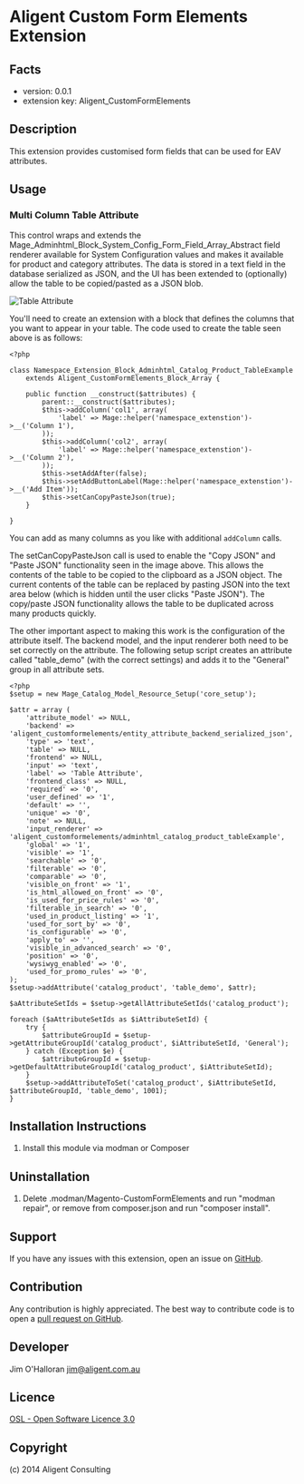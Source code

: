 Aligent Custom Form Elements Extension
======================================

Facts
-----
- version: 0.0.1
- extension key: Aligent_CustomFormElements

Description
-----------
This extension provides customised form fields that can be used for EAV attributes.

Usage
-----

### Multi Column Table Attribute

This control wraps and extends the Mage_Adminhtml_Block_System_Config_Form_Field_Array_Abstract
field renderer available for System Configuration values and makes it available
for product and category attributes.  The data is stored in a text field in the
database serialized as JSON, and the UI has been extended to (optionally) allow
the table to be copied/pasted as a JSON blob.

![Table Attribute](table.png)

You'll need to create an extension with a block that defines the columns that 
you want to appear in your table.  The code used to create the table seen above 
is as follows:
```
<?php

class Namespace_Extension_Block_Adminhtml_Catalog_Product_TableExample
    extends Aligent_CustomFormElements_Block_Array {

    public function __construct($attributes) {
        parent::__construct($attributes);
        $this->addColumn('col1', array(
            'label' => Mage::helper('namespace_extenstion')->__('Column 1'),
        ));
        $this->addColumn('col2', array(
            'label' => Mage::helper('namespace_extenstion')->__('Column 2'),
        ));
        $this->setAddAfter(false);
        $this->setAddButtonLabel(Mage::helper('namespace_extenstion')->__('Add Item'));
        $this->setCanCopyPasteJson(true);
    }

}
```
You can add as many columns as you like with additional `addColumn` calls.

The setCanCopyPasteJson call is used to enable the "Copy JSON" and "Paste JSON" 
functionality seen in the image above.  This allows the contents of the table to 
be copied to the clipboard as a JSON object.  The current contents of the table 
can be replaced by pasting JSON into the text area below (which is hidden until 
the user clicks "Paste JSON").  The copy/paste JSON functionality allows the 
table to be duplicated across many products quickly.

The other important aspect to making this work is the configuration of the attribute
itself.  The backend model, and the input renderer both need to be set correctly 
on the attribute.  The following setup script creates an attribute called 
"table_demo" (with the correct settings) and adds it to the "General" group in 
all attribute sets.

```
<?php
$setup = new Mage_Catalog_Model_Resource_Setup('core_setup');

$attr = array (
    'attribute_model' => NULL,
    'backend' => 'aligent_customformelements/entity_attribute_backend_serialized_json',
    'type' => 'text',
    'table' => NULL,
    'frontend' => NULL,
    'input' => 'text',
    'label' => 'Table Attribute',
    'frontend_class' => NULL,
    'required' => '0',
    'user_defined' => '1',
    'default' => '',
    'unique' => '0',
    'note' => NULL,
    'input_renderer' => 'aligent_customformelements/adminhtml_catalog_product_tableExample',
    'global' => '1',
    'visible' => '1',
    'searchable' => '0',
    'filterable' => '0',
    'comparable' => '0',
    'visible_on_front' => '1',
    'is_html_allowed_on_front' => '0',
    'is_used_for_price_rules' => '0',
    'filterable_in_search' => '0',
    'used_in_product_listing' => '1',
    'used_for_sort_by' => '0',
    'is_configurable' => '0',
    'apply_to' => '',
    'visible_in_advanced_search' => '0',
    'position' => '0',
    'wysiwyg_enabled' => '0',
    'used_for_promo_rules' => '0',
);
$setup->addAttribute('catalog_product', 'table_demo', $attr);

$aAttributeSetIds = $setup->getAllAttributeSetIds('catalog_product');

foreach ($aAttributeSetIds as $iAttributeSetId) {
    try {
        $attributeGroupId = $setup->getAttributeGroupId('catalog_product', $iAttributeSetId, 'General');
    } catch (Exception $e) {
        $attributeGroupId = $setup->getDefaultAttributeGroupId('catalog_product', $iAttributeSetId);
    }
    $setup->addAttributeToSet('catalog_product', $iAttributeSetId, $attributeGroupId, 'table_demo', 1001);
}
```

Installation Instructions
-------------------------
1. Install this module via modman or Composer

Uninstallation
--------------
1. Delete .modman/Magento-CustomFormElements and run "modman repair", or remove from
composer.json and run "composer install".

Support
-------
If you have any issues with this extension, open an issue on [GitHub](https://github.com/aligent/Aligent_CustomFormElements/issues).

Contribution
------------
Any contribution is highly appreciated. The best way to contribute code is to open a [pull request on GitHub](https://help.github.com/articles/using-pull-requests).

Developer
---------
Jim O'Halloran <jim@aligent.com.au>

Licence
-------
[OSL - Open Software Licence 3.0](http://opensource.org/licenses/osl-3.0.php)

Copyright
---------
(c) 2014 Aligent Consulting
